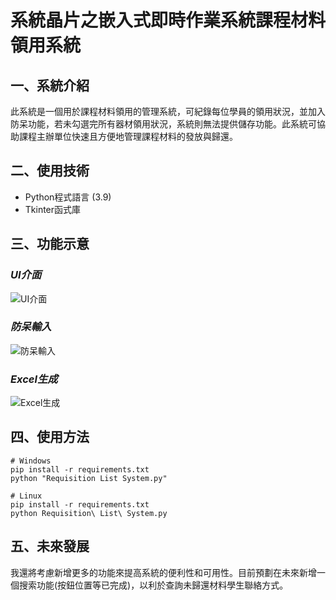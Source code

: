 # 系統晶片之嵌入式即時作業系統課程材料領用系統

## 一、系統介紹
此系統是一個用於課程材料領用的管理系統，可紀錄每位學員的領用狀況，並加入防呆功能，若未勾選完所有器材領用狀況，系統則無法提供儲存功能。此系統可協助課程主辦單位快速且方便地管理課程材料的發放與歸還。

## 二、使用技術
* Python程式語言 (3.9)
* Tkinter函式庫

## 三、功能示意

### *UI介面*
![UI介面](https://i.imgur.com/QgsDOig.png)

### *防呆輸入*
![防呆輸入](https://i.imgur.com/WENq7AX.png)

### *Excel生成*
![Excel生成](https://i.imgur.com/osfEP4c.png)

## 四、使用方法

```bash=
# Windows
pip install -r requirements.txt
python "Requisition List System.py"

# Linux
pip install -r requirements.txt
python Requisition\ List\ System.py

```

## 五、未來發展

我還將考慮新增更多的功能來提高系統的便利性和可用性。目前預劃在未來新增一個搜索功能(按鈕位置等已完成)，以利於查詢未歸還材料學生聯絡方式。
